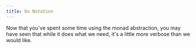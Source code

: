 ```yaml
---
title: Do Notation
---
```


Now that you've spent some time using the monad abstraction, you may have seen
that while it does what we need, it's a little more verbose than we would like.
